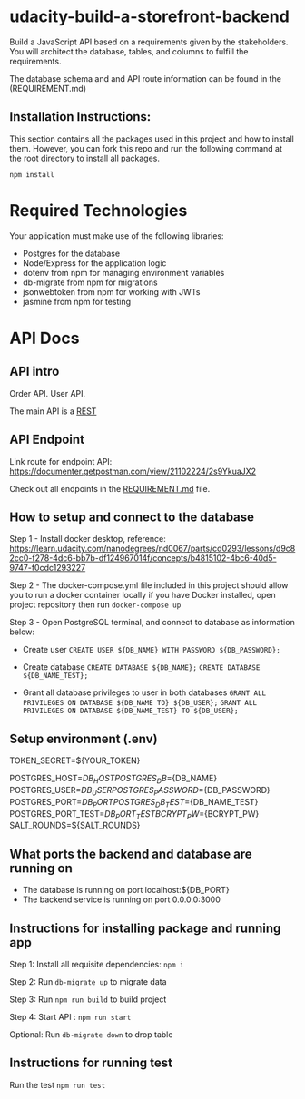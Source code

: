 # udacity-build-a-storefront-backend
Build a JavaScript API based on a requirements given by the stakeholders. You will architect the database, tables, and columns to fulfill the requirements.

The database schema and and API route information can be found in the (REQUIREMENT.md)

## Installation Instructions:
This section contains all the packages used in this project and how to install them. However, you can fork this repo and run the following command at the root directory to install all packages.

`npm install`

# Required Technologies

Your application must make use of the following libraries:

- Postgres for the database
- Node/Express for the application logic
- dotenv from npm for managing environment variables
- db-migrate from npm for migrations
- jsonwebtoken from npm for working with JWTs
- jasmine from npm for testing

# API Docs
## API intro

Order API.
User API.

The main API is a [REST](http://localhost:3000/api)

## API Endpoint

Link route for endpoint API: https://documenter.getpostman.com/view/21102224/2s9YkuaJX2

Check out all endpoints in the [REQUIREMENT.md](REQUIREMENTS.md) file. 


## How to setup and connect to the database

Step 1 - Install docker desktop, reference: https://learn.udacity.com/nanodegrees/nd0067/parts/cd0293/lessons/d9c82cc0-f278-4dc6-bb7b-df124967014f/concepts/b4815102-4bc6-40d5-9747-f0cdc1293227

Step 2 - The docker-compose.yml file included in this project should allow you to run a docker container locally if you have Docker installed, open project repository then run `docker-compose up`

Step 3 - Open PostgreSQL terminal, and connect to database as information below:
- Create user
`CREATE USER ${DB_NAME} WITH PASSWORD ${DB_PASSWORD};`

- Create database
`CREATE DATABASE ${DB_NAME};`
`CREATE DATABASE ${DB_NAME_TEST};`

- Grant all database privileges to user in both databases
`GRANT ALL PRIVILEGES ON DATABASE ${DB_NAME TO} ${DB_USER};`
`GRANT ALL PRIVILEGES ON DATABASE ${DB_NAME_TEST} TO ${DB_USER};`

## Setup environment (.env)
TOKEN_SECRET=${YOUR_TOKEN}

POSTGRES_HOST=${DB_HOST}
POSTGRES_DB=${DB_NAME}
POSTGRES_USER=${DB_USER}
POSTGRES_PASSWORD=${DB_PASSWORD}
POSTGRES_PORT=${DB_PORT}
POSTGRES_DB_TEST=${DB_NAME_TEST}
POSTGRES_PORT_TEST=${DB_PORT_TEST}
BCRYPT_PW=${BCRYPT_PW}
SALT_ROUNDS=${SALT_ROUNDS}

## What ports the backend and database are running on

- The database is running on port localhost:${DB_PORT}
- The backend service is running on port 0.0.0.0:3000


## Instructions for installing package and running app

Step 1:  Install all requisite dependencies: `npm i`

Step 2: Run `db-migrate up` to migrate data

Step 3: Run `npm run build` to build project

Step 4: Start API : `npm run start`

Optional: Run `db-migrate down` to drop table

## Instructions for running test
Run the test `npm run test`

